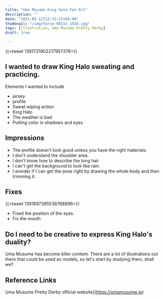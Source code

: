 ```yaml
---
title: "Uma Musume King Halo Fan Art"
description: ""
date: "2021-05-11T12:23:25+09:00"
thumbnail: "/img/horse-60153_1920.jpg"
tags: [illustration, Uma Musume Pretty Derby]
draft: true

---
```

{{<tweet 1391721902217957376>}}
## I wanted to draw King Halo sweating and practicing.
Elements I wanted to include

- jersey
- profile
- Sweat wiping action
- King Halo
- The weather is bad
- Putting color in shadows and eyes

## Impressions

- The profile doesn't look good unless you have the right materials.
- I don't understand the shoulder area.
- I don't know how to describe the long hair
- I can't get the background to look like rain.
- I wonder if I can get the pose right by drawing the whole body and then trimming it.

## Fixes
{{<tweet 1391897385538768896>}}

- Fixed the position of the eyes.
- Fix the mouth.

## Do I need to be creative to express King Halo's duality?
Uma Musume has become killer content.
There are a lot of illustrations out there that could be used as models, so let's start by studying them, shall we?

## Reference Links
Uma Musume Pretty Derby official website](https://umamusume.jp)